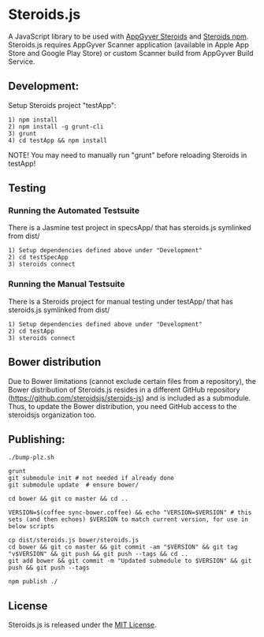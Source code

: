# Steroids.js

A JavaScript library to be used with [AppGyver Steroids](http://appgyver.com/steroids) and [Steroids npm](//github.com/AppGyver/steroids). Steroids.js requires AppGyver Scanner application (available in Apple App Store and Google Play Store) or custom Scanner build from AppGyver Build Service.

## Development:

Setup Steroids project "testApp":

    1) npm install
    2) npm install -g grunt-cli
    3) grunt
    4) cd testApp && npm install

NOTE!
  You may need to manually run "grunt" before reloading Steroids in testApp!


## Testing

### Running the Automated Testsuite

There is a Jasmine test project in specsApp/ that has steroids.js symlinked from dist/

    1) Setup dependencies defined above under "Development"
    2) cd testSpecApp
    3) steroids connect

### Running the Manual Testsuite

There is a Steroids project for manual testing under testApp/ that has steroids.js symlinked from dist/

    1) Setup dependencies defined above under "Development"
    2) cd testApp
    3) steroids connect

## Bower distribution

Due to Bower limitations (cannot exclude certain files from a repository), the Bower distribution of Steroids.js resides in a different GitHub repository (https://github.com/steroidsjs/steroids-js) and is included as a submodule. Thus, to update the Bower distribution, you need GitHub access to the steroidsjs organization too.

## Publishing:

    ./bump-plz.sh

    grunt
    git submodule init # not needed if already done
    git submodule update  # ensure bower/

    cd bower && git co master && cd ..

    VERSION=$(coffee sync-bower.coffee) && echo "VERSION=$VERSION" # this sets (and then echoes) $VERSION to match current version, for use in below scripts

    cp dist/steroids.js bower/steroids.js
    cd bower && git co master && git commit -am "$VERSION" && git tag "v$VERSION" && git push && git push --tags && cd ..
    git add bower && git commit -m "Updated submodule to $VERSION" && git push && git push --tags

    npm publish ./

## License

Steroids.js is released under the [MIT License](http://www.opensource.org/licenses/MIT).
